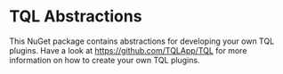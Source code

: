 ﻿# TQL Abstractions

This NuGet package contains abstractions for developing your own TQL plugins.
Have a look at https://github.com/TQLApp/TQL for more information on how to
create your own TQL plugins.
